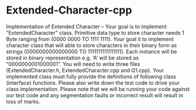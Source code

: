 # Extended-Character-cpp

Implementation of Extended Character – Your goal is to implement “ExtendedCharacter" class. Primitive data
type to store character needs 1 Byte ranging from (0000 0000 TO 1111 1111). Your goal it to implement character
class that will able to store characters in their binary form as strings (0000000000000000 TO 1111111111111111).
Each instance will be stored in binary representation e.g. ‘A’ will be stored as “0000000001000001”. You will need to
write three files (ExtendedCharacter.h, ExtendedCharacter.cpp and Q1.cpp). Your implemented class must fully
provide the definitions of following class (interface) functions. Please also write down the test code to drive your class
implementation. Please note that we will be running your code against our test code and any segmentation faults or
incorrect result will result in loss of marks.
